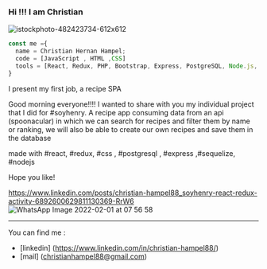 ### Hi !!! I am Christian 
![istockphoto-482423734-612x612](https://user-images.githubusercontent.com/80498051/151672910-dc8be05b-d0aa-48d6-9259-48cd98b6066e.jpg)

```js
const me ={
  name = Christian Hernan Hampel;
  code = [JavaScript , HTML ,CSS]
  tools = [React, Redux, PHP, Bootstrap, Express, PostgreSQL, Node.js, Sequelize]  
}
```

I present my first job, a recipe SPA

Good morning everyone!!!! I wanted to share with you my individual project that I did for #soyhenry. A recipe app consuming data from an api (spoonacular) in which we can search for recipes and filter them by name or ranking, we will also be able to create our own recipes and save them in the database

made with #react, #redux, #css , #postgresql , #express ,#sequelize, #nodejs


Hope you like!


https://www.linkedin.com/posts/christian-hampel88_soyhenry-react-redux-activity-6892600629811130369-RrW6
![WhatsApp Image 2022-02-01 at 07 56 58](https://user-images.githubusercontent.com/80498051/151956395-18d03b07-90d8-4b95-8578-1c25124027ca.jpeg)


------------------------------------------------------------------------------------------------------------------------------------------------







You can find me :
- [linkedin] (https://www.linkedin.com/in/christian-hampel88/)
- [mail] (christianhampel88@gmail.com)

<!--
**chrishampel88/chrishampel88** is a ✨ _special_ ✨ repository because its `README.md` (this file) appears on your GitHub profile.

Here are some ideas to get you started:

- 🔭 I’m currently working on ...
- 🌱 I’m currently learning ...
- 👯 I’m looking to collaborate on ...
- 🤔 I’m looking for help with ...
- 💬 Ask me about ...
- 📫 How to reach me: ...
- 😄 Pronouns: ...
- ⚡ Fun fact: ...
-->
